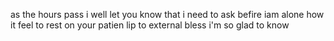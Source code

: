 as the hours pass
i well let you know 
that i need to ask 
befire iam alone 
how it feel to rest 
on your patien lip 
to external bless 
i'm so glad to know 

